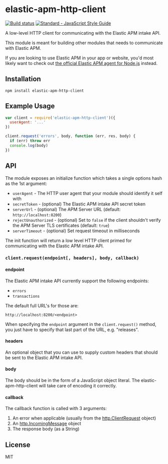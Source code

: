# elastic-apm-http-client

[![Build status](https://travis-ci.org/elastic/apm-nodejs-http-client.svg?branch=master)](https://travis-ci.org/elastic/apm-nodejs-http-client)
[![Standard - JavaScript Style Guide](https://img.shields.io/badge/code%20style-standard-brightgreen.svg?style=flat)](https://github.com/feross/standard)

A low-level HTTP client for communicating with the Elastic APM intake
API.

This module is meant for building other modules that needs to
communicate with Elastic APM.

If you are looking to use Elastic APM in your app or website, you'd most
likely want to check out [the official Elastic APM agent for
Node.js](https://github.com/elastic/apm-agent-nodejs) instead.

## Installation

```
npm install elastic-apm-http-client
```

## Example Usage

```js
var client = require('elastic-apm-http-client')({
  userAgent: '...'
})

client.request('errors', body, function (err, res, body) {
  if (err) throw err
  console.log(body)
})
```

## API

The module exposes an initialize function which takes a single options
hash as the 1st argument:

- `userAgent` - The HTTP user agent that your module should identify it
  self with
- `secretToken` - (optional) The Elastic APM intake API secret token
- `serverUrl` - (optional) The APM Server URL (default:
  `http://localhost:8200`)
- `rejectUnauthorized` - (optional) Set to `false` if the client
  shouldn't verify the APM Server TLS certificates (default: `true`)
- `serverTimeout` - (optional) Set request timeout in milliseconds

The init function will return a low level HTTP client primed for
communicating with the Elastic APM intake API.

### `client.request(endpoint[, headers], body, callback)`

#### endpoint

The Elastic APM intake API currently support the following endpoints:

- `errors`
- `transactions`

The default full URL's for those are:

```
http://localhost:8200/<endpoint>
```

When specifying the `endpoint` argument in the `client.request()`
method, you just have to specify that last part of the URL, e.g.
"releases".

#### headers

An optional object that you can use to supply custom headers that should
be sent to the Elastic APM intake API.

#### body

The body should be in the form of a JavaScript object literal. The
elastic-apm-http-client will take care of encoding it correctly.

#### callback

The callback function is called with 3 arguments:

1. An error when applicable (usually from the
   [http.ClientRequest](https://nodejs.org/api/http.html#http_class_http_clientrequest)
   object)
1. An
   [http.IncomingMessage](https://nodejs.org/api/http.html#http_http_incomingmessage)
   object
1. The response body (as a String)

## License

MIT
